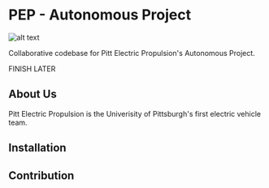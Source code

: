# PEP - Autonomous Project

![alt text](https://www.sustainable.pitt.edu/wp-content/uploads/2022/08/Pitt-Electric-Propulsion-Logo.png)

Collaborative codebase for Pitt Electric Propulsion's Autonomous Project.

FINISH LATER

## About Us

Pitt Electric Propulsion is the Univerisity of Pittsburgh's first electric vehicle team.

## Installation

## Contribution
